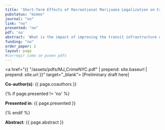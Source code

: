 ```yaml
---
title: 'Short-Term Effects of Recreational Marijuana Legalization on Crime in NYC'
pubstatus: "mimeo"
journal: "no"
link: "no"
presented: "no"
pdf: 'no'
abstract: 'What is the impact of improving the transit infrastructure on the gender earnings gap? How does family structure matter to understand the impact of new transit infrastructure? Recent models on spatial economics hinge on the assumption that households are comprised of a single type of person making commuting and location choices. In reality, an important share of the population lives in households with more persons, whose commuting choices might be interlinked through the household&apos;s budget constraint. I set up and estimate a quantitative model of city structure featuring single and married households leveraging on the introduction of a Metro line and the Bus Rapid Transit System (BRT) in Lima, Peru. My model delivers interdependent commuting choices within dual-earner households. This way, reduced commute times impact one partner&apos;s commuting patterns not only by affecting her prospects, but also those of her spouse. I show that this mechanism is quantitatively important. If I ignore this mechanism, I would overestimate gains in real income by 11 percent and underestimate reductions in the gender earnings gap by 103 percent, leading to a switch in the sign of the impact of the Metro and the BRT. '
funding: "no"
order_paper: 2
layout: page
#corregir como se ponen pdfs
---
```


<a href="{{ "/assets/pdfs/MJ_CrimeNYC.pdf" | prepend: site.baseurl | prepend: site.url }}" target="_blank"> [Preliminary draft here] </a>

<p><b>Co-author(s)</b>: {{ page.coauthors }} </p>

{% if page.presented != 'no' %}
<p><b>Presented in</b>: {{ page.presented }} </p>
{% endif %}

<div class ="text"><p><b>Abstract</b>: {{ page.abstract }} </p></div>


